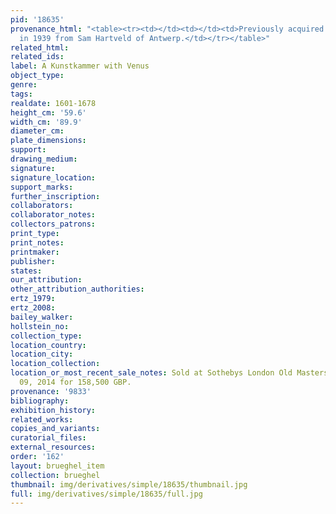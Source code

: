 ```yaml
---
pid: '18635'
provenance_html: "<table><tr><td></td><td></td><td>Previously acquired by Baron Coppée
  in 1939 from Sam Hartveld of Antwerp.</td></tr></table>"
related_html: 
related_ids: 
label: A Kunstkammer with Venus
object_type: 
genre: 
tags: 
realdate: 1601-1678
height_cm: '59.6'
width_cm: '89.9'
diameter_cm: 
plate_dimensions: 
support: 
drawing_medium: 
signature: 
signature_location: 
support_marks: 
further_inscription: 
collaborators: 
collaborator_notes: 
collectors_patrons: 
print_type: 
print_notes: 
printmaker: 
publisher: 
states: 
our_attribution: 
other_attribution_authorities: 
ertz_1979: 
ertz_2008: 
bailey_walker: 
hollstein_no: 
collection_type: 
location_country: 
location_city: 
location_collection: 
location_or_most_recent_sale_notes: Sold at Sothebys London Old Masters Sale on July
  09, 2014 for 158,500 GBP.
provenance: '9833'
bibliography: 
exhibition_history: 
related_works: 
copies_and_variants: 
curatorial_files: 
external_resources: 
order: '162'
layout: brueghel_item
collection: brueghel
thumbnail: img/derivatives/simple/18635/thumbnail.jpg
full: img/derivatives/simple/18635/full.jpg
---
```

